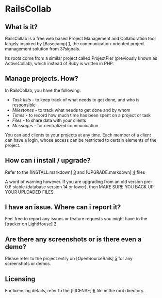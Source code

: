 # RailsCollab
## What is it?

RailsCollab is a free web based Project Management and Collaboration tool largely inspired by [Basecamp] [1], 
the communication-oriented project management solution from 37signals. 

Its roots come from a similar project called ProjectPier (previously known as ActiveCollab), 
which instead of Ruby is written in PHP.

## Manage projects. How?

In RailsCollab, you have the following:

* *Task lists* - to keep track of what needs to get done, and who is responsible
* *Milestones* - to track what needs to get done and by whom
* *Times* - to record how much time has been spent on a project or task
* *Files* - to share data with your clients
* *Messages* - for centralized communication

You can add clients to your projects at any time. Each member of a client can have a login, 
whose access can be restricted to certain elements of the project.

## How can i install / upgrade?

Refer to the [INSTALL.markdown] [3] and [UPGRADE.markdown] [4] files

A word of warning however. If you are upgrading from an old version pre-0.8 stable 
(database version 14 or lower), then MAKE SURE YOU BACK UP YOUR UPLOADED FILES. 

## I have an issue. Where can i report it?

Feel free to report any issues or feature requests you might have to the [tracker on LightHouse] [2].

## Are there any screenshots or is there even a demo?

Please refer to the project entry on [OpenSourceRails] [5] for any screenshots or demos.

## Licensing

For licensing details, refer to the [LICENSE] [6] file in the root directory.

[1]: http://www.basecamphq.com
[2]: http://jamesu.lighthouseapp.com/projects/15349-railscollab/overview
[3]: INSTALL.markdown
[4]: UPGRADE.markdown
[5]: http://www.opensourcerails.com/projects/111-RailsCollab
[6]: LICENSE
